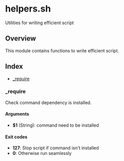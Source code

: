 # helpers.sh

Utilities for writing efficient script

## Overview

This module contains functions to write efficient script.

## Index

* [_require](#require)

### _require

Check command dependency is installed.

#### Arguments

* **$1** (String): command need to be installed

#### Exit codes

* **127**: Stop script if command isn't installed
* **0**: Otherwise run seamlessly

